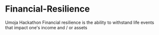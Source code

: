 # Financial-Resilience
Umoja Hackathon
Financial resilience is the ability to withstand life events that impact one's income and / or assets 
